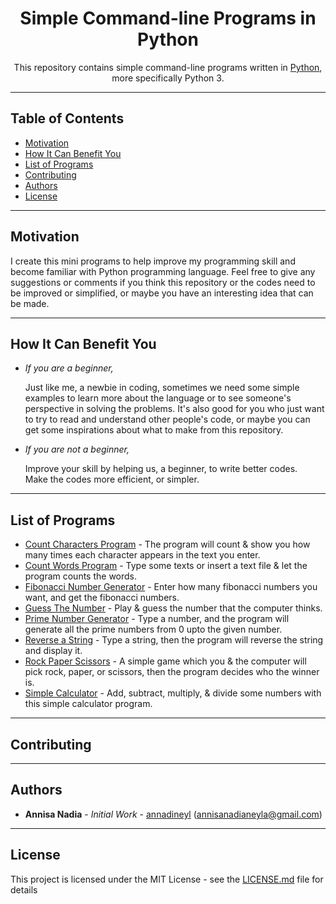 
<h1 align="center">Simple Command-line Programs in Python</h1>
<p align="center">This repository contains simple command-line programs written in <a href="https://www.python.org/">Python</a>, more specifically Python 3.</p>
     
---

## Table of Contents
* [Motivation](#motivation)
* [How It Can Benefit You](#how-it-can-benefit-you)
* [List of Programs](#list-of-programs)
* [Contributing](#contributing)
* [Authors](#authors)
* [License](#license)

---

## Motivation
I create this mini programs to help improve my programming skill and become familiar with Python programming language.
Feel free to give any suggestions or comments if you think this repository or the codes need to be improved or simplified, or maybe you have an interesting idea that can be made.

---

## How It Can Benefit You
* *If you are a beginner,*

     Just like me, a newbie in coding, sometimes we need some simple examples 
     to learn more about the language or to see someone's perspective in solving the problems.
     It's also good for you who just want to try to read and understand other people's code,
     or maybe you can get some inspirations about what to make from this repository.

* *If you are not a beginner,*

     Improve your skill by helping us, a beginner, to write better codes.      
     Make the codes more efficient, or simpler.

---

## List of Programs
* [Count Characters Program](https://github.com/annadineyl/simple-command-line-programs-in-python/blob/master/mini_programs/char_counter.py) - The program will count & show you how many times each character appears in the text you enter.
* [Count Words Program](https://github.com/annadineyl/simple-command-line-programs-in-python/blob/master/mini_programs/word_counter.py) - Type some texts or insert a text file & let the program counts the words.
* [Fibonacci Number Generator](https://github.com/annadineyl/simple-command-line-programs-in-python/blob/master/mini_programs/fibonacci.py) - Enter how many fibonacci numbers you want, and get the fibonacci numbers. 
* [Guess The Number](https://github.com/annadineyl/simple-command-line-programs-in-python/blob/master/mini_programs/guess_number.py) - Play & guess the number that the computer thinks.
* [Prime Number Generator](https://github.com/annadineyl/simple-command-line-programs-in-python/blob/master/mini_programs/prime_number.py) - Type a number, and the program will generate all the prime numbers from 0 upto the given number.
* [Reverse a String](https://github.com/annadineyl/simple-command-line-programs-in-python/blob/master/mini_programs/reverse_string.py) - 
Type a string, then the program will reverse the string and display it.
* [Rock Paper Scissors](https://github.com/annadineyl/simple-command-line-programs-in-python/blob/master/mini_programs/rock_paper_scissors.py) - A simple game which you & the computer will pick rock, paper, or scissors, then the program decides who the winner is.
* [Simple Calculator](https://github.com/annadineyl/simple-command-line-programs-in-python/blob/master/mini_programs/simple_calculator.py) - Add, subtract, multiply, & divide some numbers with this simple calculator program.

---

## Contributing

---

## Authors
* **Annisa Nadia** - *Initial Work* - [annadineyl](https://github.com/annadineyl) (annisanadianeyla@gmail.com)

---

## License
This project is licensed under the MIT License - see the [LICENSE.md](https://github.com/annisanadia/simple-command-line-programs-in-python/blob/master/LICENSE) file for details
